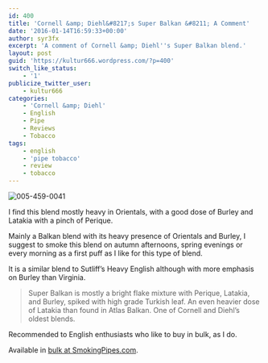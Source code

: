 ```yaml
---
id: 400
title: 'Cornell &amp; Diehl&#8217;s Super Balkan &#8211; A Comment'
date: '2016-01-14T16:59:33+00:00'
author: syr3fx
excerpt: 'A comment of Cornell &amp; Diehl''s Super Balkan blend.'
layout: post
guid: 'https://kultur666.wordpress.com/?p=400'
switch_like_status:
    - '1'
publicize_twitter_user:
    - kultur666
categories:
    - 'Cornell &amp; Diehl'
    - English
    - Pipe
    - Reviews
    - Tobacco
tags:
    - english
    - 'pipe tobacco'
    - review
    - tobacco
---
```


![005-459-0041](http://localhost:8080/wp-content/uploads/2016/01/005-459-0041.jpg)

I find this blend mostly heavy in Orientals, with a good dose of Burley and Latakia with a pinch of Perique.

Mainly a Balkan blend with its heavy presence of Orientals and Burley, I suggest to smoke this blend on autumn afternoons, spring evenings or every morning as a first puff as I like for this type of blend.

It is a similar blend to Sutliff’s Heavy English although with more emphasis on Burley than Virginia.

> Super Balkan is mostly a bright flake mixture with Perique, Latakia, and Burley, spiked with high grade Turkish leaf. An even heavier dose of Latakia than found in Atlas Balkan. One of Cornell and Diehl’s oldest blends.

Recommended to English enthusiasts who like to buy in bulk, as I do.

Available in [bulk at SmokingPipes.com](http://www.smokingpipes.com/tobacco/by-maker/cornell-diehl/bulk/moreinfo.cfm?product_id=134975).